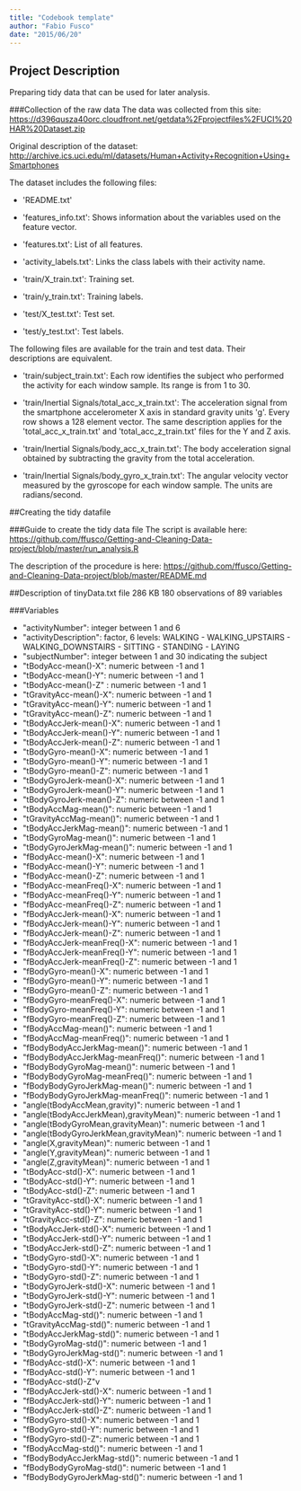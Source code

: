 ```yaml
---
title: "Codebook template"
author: "Fabio Fusco"
date: "2015/06/20"
---
```


## Project Description
Preparing tidy data that can be used for later analysis.

###Collection of the raw data
The data was collected from this site:
https://d396qusza40orc.cloudfront.net/getdata%2Fprojectfiles%2FUCI%20HAR%20Dataset.zip 

Original description of the dataset: 
http://archive.ics.uci.edu/ml/datasets/Human+Activity+Recognition+Using+Smartphones

The dataset includes the following files:

- 'README.txt'

- 'features_info.txt': Shows information about the variables used on the feature vector.

- 'features.txt': List of all features.

- 'activity_labels.txt': Links the class labels with their activity name.

- 'train/X_train.txt': Training set.

- 'train/y_train.txt': Training labels.

- 'test/X_test.txt': Test set.

- 'test/y_test.txt': Test labels.

The following files are available for the train and test data. Their descriptions are equivalent.

- 'train/subject_train.txt': Each row identifies the subject who performed the activity for each window sample. Its range is from 1 to 30.

- 'train/Inertial Signals/total_acc_x_train.txt': The acceleration signal from the smartphone accelerometer X axis in standard gravity units 'g'. Every row shows a 128 element vector. The same description applies for the 'total_acc_x_train.txt' and 'total_acc_z_train.txt' files for the Y and Z axis.

- 'train/Inertial Signals/body_acc_x_train.txt': The body acceleration signal obtained by subtracting the gravity from the total acceleration.

- 'train/Inertial Signals/body_gyro_x_train.txt': The angular velocity vector measured by the gyroscope for each window sample. The units are radians/second.

##Creating the tidy datafile

###Guide to create the tidy data file
The script is available here:
https://github.com/ffusco/Getting-and-Cleaning-Data-project/blob/master/run_analysis.R

The description of the procedure is here:
https://github.com/ffusco/Getting-and-Cleaning-Data-project/blob/master/README.md

##Description of tinyData.txt file
286 KB
180 observations of 89 variables

###Variables
- "activityNumber": integer between 1 and 6  
- "activityDescription": factor, 6 levels: WALKING - WALKING_UPSTAIRS - WALKING_DOWNSTAIRS - SITTING - STANDING - LAYING
- "subjectNumber": integer between 1 and 30 indicating the subject   
- "tBodyAcc-mean()-X": numeric between -1 and 1 
- "tBodyAcc-mean()-Y": numeric between -1 and 1 
- "tBodyAcc-mean()-Z" : numeric between -1 and 1
- "tGravityAcc-mean()-X": numeric between -1 and 1
- "tGravityAcc-mean()-Y": numeric between -1 and 1
- "tGravityAcc-mean()-Z": numeric between -1 and 1 
- "tBodyAccJerk-mean()-X": numeric between -1 and 1 
- "tBodyAccJerk-mean()-Y": numeric between -1 and 1 
- "tBodyAccJerk-mean()-Z": numeric between -1 and 1 
- "tBodyGyro-mean()-X": numeric between -1 and 1 
- "tBodyGyro-mean()-Y": numeric between -1 and 1 
- "tBodyGyro-mean()-Z": numeric between -1 and 1 
- "tBodyGyroJerk-mean()-X": numeric between -1 and 1 
- "tBodyGyroJerk-mean()-Y": numeric between -1 and 1 
- "tBodyGyroJerk-mean()-Z": numeric between -1 and 1 
- "tBodyAccMag-mean()": numeric between -1 and 1 
- "tGravityAccMag-mean()": numeric between -1 and 1 
- "tBodyAccJerkMag-mean()": numeric between -1 and 1 
- "tBodyGyroMag-mean()": numeric between -1 and 1 
- "tBodyGyroJerkMag-mean()": numeric between -1 and 1 
- "fBodyAcc-mean()-X": numeric between -1 and 1 
- "fBodyAcc-mean()-Y": numeric between -1 and 1 
- "fBodyAcc-mean()-Z": numeric between -1 and 1 
- "fBodyAcc-meanFreq()-X": numeric between -1 and 1 
- "fBodyAcc-meanFreq()-Y": numeric between -1 and 1 
- "fBodyAcc-meanFreq()-Z": numeric between -1 and 1 
- "fBodyAccJerk-mean()-X": numeric between -1 and 1 
- "fBodyAccJerk-mean()-Y": numeric between -1 and 1 
- "fBodyAccJerk-mean()-Z": numeric between -1 and 1 
- "fBodyAccJerk-meanFreq()-X": numeric between -1 and 1 
- "fBodyAccJerk-meanFreq()-Y": numeric between -1 and 1 
- "fBodyAccJerk-meanFreq()-Z": numeric between -1 and 1 
- "fBodyGyro-mean()-X": numeric between -1 and 1 
- "fBodyGyro-mean()-Y": numeric between -1 and 1 
- "fBodyGyro-mean()-Z": numeric between -1 and 1 
- "fBodyGyro-meanFreq()-X": numeric between -1 and 1 
- "fBodyGyro-meanFreq()-Y": numeric between -1 and 1 
- "fBodyGyro-meanFreq()-Z": numeric between -1 and 1 
- "fBodyAccMag-mean()": numeric between -1 and 1 
- "fBodyAccMag-meanFreq()": numeric between -1 and 1 
- "fBodyBodyAccJerkMag-mean()": numeric between -1 and 1 
- "fBodyBodyAccJerkMag-meanFreq()": numeric between -1 and 1 
- "fBodyBodyGyroMag-mean()": numeric between -1 and 1 
- "fBodyBodyGyroMag-meanFreq()": numeric between -1 and 1 
- "fBodyBodyGyroJerkMag-mean()": numeric between -1 and 1 
- "fBodyBodyGyroJerkMag-meanFreq()": numeric between -1 and 1 
- "angle(tBodyAccMean,gravity)": numeric between -1 and 1 
- "angle(tBodyAccJerkMean),gravityMean)": numeric between -1 and 1 
- "angle(tBodyGyroMean,gravityMean)": numeric between -1 and 1 
- "angle(tBodyGyroJerkMean,gravityMean)": numeric between -1 and 1 
- "angle(X,gravityMean)": numeric between -1 and 1 
- "angle(Y,gravityMean)": numeric between -1 and 1 
- "angle(Z,gravityMean)": numeric between -1 and 1 
- "tBodyAcc-std()-X": numeric between -1 and 1 
- "tBodyAcc-std()-Y": numeric between -1 and 1 
- "tBodyAcc-std()-Z": numeric between -1 and 1 
- "tGravityAcc-std()-X": numeric between -1 and 1 
- "tGravityAcc-std()-Y": numeric between -1 and 1 
- "tGravityAcc-std()-Z": numeric between -1 and 1 
- "tBodyAccJerk-std()-X": numeric between -1 and 1 
- "tBodyAccJerk-std()-Y": numeric between -1 and 1 
- "tBodyAccJerk-std()-Z": numeric between -1 and 1 
- "tBodyGyro-std()-X": numeric between -1 and 1 
- "tBodyGyro-std()-Y": numeric between -1 and 1 
- "tBodyGyro-std()-Z": numeric between -1 and 1 
- "tBodyGyroJerk-std()-X": numeric between -1 and 1 
- "tBodyGyroJerk-std()-Y": numeric between -1 and 1 
- "tBodyGyroJerk-std()-Z": numeric between -1 and 1 
- "tBodyAccMag-std()": numeric between -1 and 1 
- "tGravityAccMag-std()": numeric between -1 and 1 
- "tBodyAccJerkMag-std()": numeric between -1 and 1 
- "tBodyGyroMag-std()": numeric between -1 and 1 
- "tBodyGyroJerkMag-std()": numeric between -1 and 1 
- "fBodyAcc-std()-X": numeric between -1 and 1 
- "fBodyAcc-std()-Y": numeric between -1 and 1 
- "fBodyAcc-std()-Z"v 
- "fBodyAccJerk-std()-X": numeric between -1 and 1 
- "fBodyAccJerk-std()-Y": numeric between -1 and 1 
- "fBodyAccJerk-std()-Z": numeric between -1 and 1 
- "fBodyGyro-std()-X": numeric between -1 and 1 
- "fBodyGyro-std()-Y": numeric between -1 and 1 
- "fBodyGyro-std()-Z": numeric between -1 and 1 
- "fBodyAccMag-std()": numeric between -1 and 1 
- "fBodyBodyAccJerkMag-std()": numeric between -1 and 1 
- "fBodyBodyGyroMag-std()": numeric between -1 and 1 
- "fBodyBodyGyroJerkMag-std()": numeric between -1 and 1

